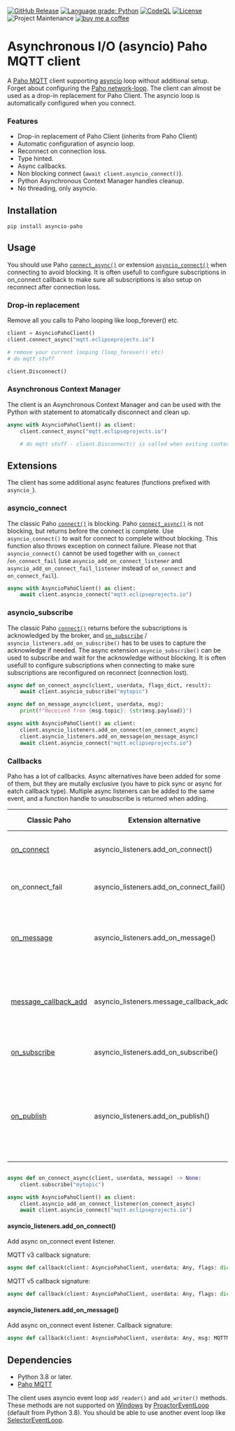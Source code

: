 [![GitHub Release](https://img.shields.io/github/release/toreamun/asyncio-paho)](https://github.com/toreamun/asyncio-paho/releases)
[![Language grade: Python](https://img.shields.io/lgtm/grade/python/g/toreamun/asyncio-paho.svg?logo=lgtm&logoWidth=18)](https://lgtm.com/projects/g/toreamun/asyncio-paho/context:python)
[![CodeQL](https://github.com/toreamun/asyncio-paho/workflows/CodeQL/badge.svg)](https://github.com/toreamun/asyncio-paho/actions?query=workflow%3ACodeQL&)
[![License](https://img.shields.io/github/license/toreamun/asyncio-paho)](LICENSE)
![Project Maintenance](https://img.shields.io/badge/maintainer-Tore%20Amundsen%20%40toreamun-blue.svg)
[![buy me a coffee](https://img.shields.io/badge/If%20you%20like%20it-Buy%20me%20a%20coffee-orange.svg)](https://www.buymeacoffee.com/toreamun)

# Asynchronous I/O (asyncio) Paho MQTT client

A [Paho MQTT](https://github.com/eclipse/paho.mqtt.python) client supporting [asyncio](https://docs.python.org/3/library/asyncio.html) loop without additional setup. Forget about configuring the [Paho network-loop](https://github.com/eclipse/paho.mqtt.python#network-loop). The client can almost be used as a drop-in replacement for Paho Client. The asyncio loop is automatically configured when you connect.

### Features

- Drop-in replacement of Paho Client (inherits from Paho Client)
- Automatic configuration of asyncio loop.
- Reconnect on connection loss.
- Type hinted.
- Async callbacks.
- Non blocking connect (`await client.asyncio_connect()`).
- Python Asynchronous Context Manager handles cleanup.
- No threading, only asyncio.

## Installation

```
pip install asyncio-paho
```

## Usage

You should use Paho [`connect_async()`](https://github.com/eclipse/paho.mqtt.python#connect_async) or extension [`asyncio_connect()`](#asyncio_connect) when connecting to avoid blocking. It is often usefull to configure subscriptions in on_connect callback to make sure all subscriptions is also setup on reconnect after connection loss.

### Drop-in replacement

Remove all you calls to Paho looping like loop_forever() etc.

```python
client = AsyncioPahoClient()
client.connect_async("mqtt.eclipseprojects.io")

# remove your current looping (loop_forever() etc)
# do mqtt stuff

client.Disconnect()

```

### Asynchronous Context Manager

The client is an Asynchronous Context Manager and can be used with the Python with statement to atomatically disconnect and clean up.

```python
async with AsyncioPahoClient() as client:
    client.connect_async("mqtt.eclipseprojects.io")

    # do mqtt stuff - client.Disconnect() is called when exiting context.

```

## Extensions

The client has some additional async features (functions prefixed with `asyncio_`).

### asyncio_connect

The classic Paho [`connect()`](https://github.com/eclipse/paho.mqtt.python#connect) is blocking. Paho [`connect_async()`](https://github.com/eclipse/paho.mqtt.python#connect_async) is not blocking, but returns before the connect is complete. Use `asyncio_connect()` to wait for connect to complete without blocking. This function also throws exception on connect failure. Please not that `asyncio_connect()` cannot be used together with `on_connect` /`on_connect_fail` (use `asyncio_add_on_connect_listener` and `asyncio_add_on_connect_fail_listener` instead of `on_connect` and `on_connect_fail`).

```python
async with AsyncioPahoClient() as client:
    await client.asyncio_connect("mqtt.eclipseprojects.io")
```

### asyncio_subscribe

The classic Paho [`connect()`](https://github.com/eclipse/paho.mqtt.python#subscribe) returns before the subscriptions is acknowledged by the broker, and [`on_subscribe`](https://github.com/eclipse/paho.mqtt.python#on_subscribe) / `asyncio_listeners.add_on_subscribe()` has to be uses to capture the acknowledge if needed. The async extension `asyncio_subscribe()` can be used to subscribe and wait for the acknowledge without blocking. It is often usefull to configure subscriptions when connecting to make sure subscriptions are reconfigured on reconnect (connection lost).

```python
async def on_connect_async(client, userdata, flags_dict, result):
    await client.asyncio_subscribe("mytopic")

async def on_message_async(client, userdata, msg):
    print(f"Received from {msg.topic}: {str(msg.payload)}")

async with AsyncioPahoClient() as client:
    client.asyncio_listeners.add_on_connect(on_connect_async)
    client.asyncio_listeners.add_on_message(on_message_async)
    await client.asyncio_connect("mqtt.eclipseprojects.io")
```

### Callbacks

Paho has a lot of callbacks. Async alternatives have been added for some of them, but they are mutally exclusive (you have to pick sync or async for eatch callback type). Multiple async listeners can be added to the same event, and a function handle to unsubscribe is returned when adding.

| Classic Paho                                                                             | Extension alternative                    | Called when                                                                                     |
| ---------------------------------------------------------------------------------------- | ---------------------------------------- | ----------------------------------------------------------------------------------------------- |
| [on_connect](https://github.com/eclipse/paho.mqtt.python#callback-connect)               | asyncio_listeners.add_on_connect()       | the broker responds to our connection                                                           |
| on_connect_fail                                                                          | asyncio_listeners.add_on_connect_fail()  | the client failed to connect to the broker                                                      |
| [on_message](https://github.com/eclipse/paho.mqtt.python#on_message)                     | asyncio_listeners.add_on_message()       | a message has been received on a topic that the client subscribes to                            |
| [message_callback_add](https://github.com/eclipse/paho.mqtt.python#message_callback_add) | asyncio_listeners.message_callback_add() | a message has been received on a topic for specific subscription filters                        |
| [on_subscribe](https://github.com/eclipse/paho.mqtt.python#on_subscribe)                 | asyncio_listeners.add_on_subscribe()     | the broker responds to a subscribe request                                                      |
| [on_publish](https://github.com/eclipse/paho.mqtt.python#on_publish)                     | asyncio_listeners.add_on_publish()       | a message that was to be sent using the publish() call has completed transmission to the broker |

```python

async def on_connect_async(client, userdata, message) -> None:
    client.subscribe("mytopic")

async with AsyncioPahoClient() as client:
    client.asyncio_add_on_connect_listener(on_connect_async)
    await client.asyncio_connect("mqtt.eclipseprojects.io")
```

#### asyncio_listeners.add_on_connect()

Add async on_connect event listener.

MQTT v3 callback signature:

```python
async def callback(client: AsyncioPahoClient, userdata: Any, flags: dict[str, Any], rc: int)
```

MQTT v5 callback signature:

```python
async def callback(client: AsyncioPahoClient, userdata: Any, flags: dict[str, reasonCode: ReasonCodes, properties: Properties])
```

#### asyncio_listeners.add_on_message()

Add async on_connect event listener. Callback signature:

```python
async def callback(client: AsyncioPahoClient, userdata: Any, msg: MQTTMessage)
```

## Dependencies

- Python 3.8 or later.
- [Paho MQTT](https://github.com/eclipse/paho.mqtt.python)

The client uses asyncio event loop `add_reader()` and `add_writer()` methods. These methods are not supported on [Windows](https://docs.python.org/3/library/asyncio-platforms.html#windows) by [ProactorEventLoop](https://docs.python.org/3/library/asyncio-eventloop.html#asyncio.ProactorEventLoop) (default from Python 3.8). You should be able to use another event loop like [SelectorEventLoop](https://docs.python.org/3/library/asyncio-eventloop.html#asyncio.SelectorEventLoop).
